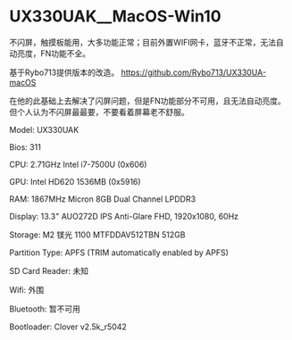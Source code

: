 # UX330UAK__MacOS-Win10
不闪屏，触摸板能用，大多功能正常；目前外置WIFI网卡，蓝牙不正常，无法自动亮度，FN功能不全。

基于Rybo713提供版本的改造。
https://github.com/Rybo713/UX330UA-macOS

在他的此基础上去解决了闪屏问题，但是FN功能部分不可用，且无法自动亮度。但个人认为不闪屏最最要，不要看着屏幕老不舒服。


Model: UX330UAK

Bios: 311

CPU: 2.71GHz Intel i7-7500U (0x606)

GPU: Intel HD620 1536MB (0x5916)

RAM: 1867MHz Micron 8GB Dual Channel LPDDR3

Display: 13.3" AUO272D IPS Anti-Glare FHD, 1920x1080, 60Hz

Storage: M2 镁光 1100 MTFDDAV512TBN  512GB

Partition Type: APFS (TRIM automatically enabled by APFS)

SD Card Reader: 未知

Wifi: 外围

Bluetooth: 暂不可用

Bootloader: Clover v2.5k_r5042
